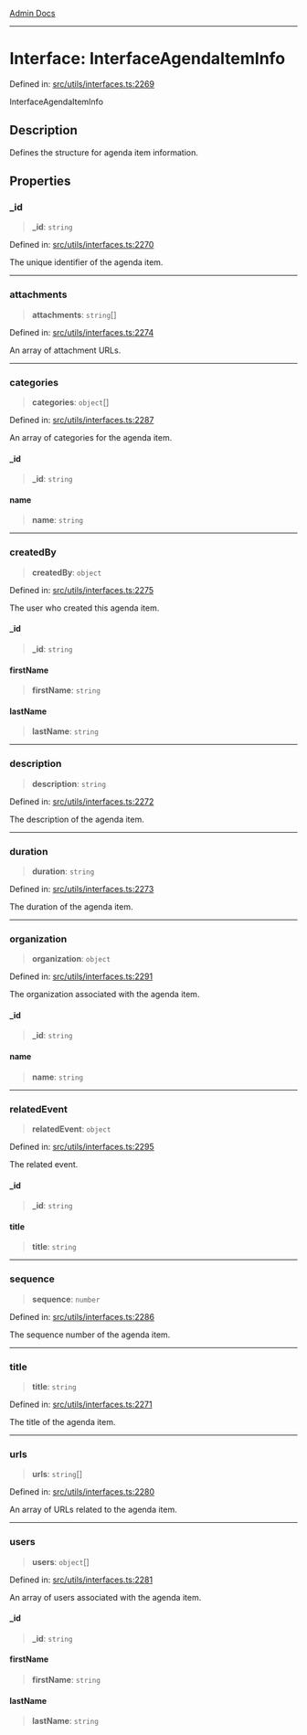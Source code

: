 [Admin Docs](/)

***

# Interface: InterfaceAgendaItemInfo

Defined in: [src/utils/interfaces.ts:2269](https://github.com/PalisadoesFoundation/talawa-admin/blob/main/src/utils/interfaces.ts#L2269)

InterfaceAgendaItemInfo

## Description

Defines the structure for agenda item information.

## Properties

### \_id

> **\_id**: `string`

Defined in: [src/utils/interfaces.ts:2270](https://github.com/PalisadoesFoundation/talawa-admin/blob/main/src/utils/interfaces.ts#L2270)

The unique identifier of the agenda item.

***

### attachments

> **attachments**: `string`[]

Defined in: [src/utils/interfaces.ts:2274](https://github.com/PalisadoesFoundation/talawa-admin/blob/main/src/utils/interfaces.ts#L2274)

An array of attachment URLs.

***

### categories

> **categories**: `object`[]

Defined in: [src/utils/interfaces.ts:2287](https://github.com/PalisadoesFoundation/talawa-admin/blob/main/src/utils/interfaces.ts#L2287)

An array of categories for the agenda item.

#### \_id

> **\_id**: `string`

#### name

> **name**: `string`

***

### createdBy

> **createdBy**: `object`

Defined in: [src/utils/interfaces.ts:2275](https://github.com/PalisadoesFoundation/talawa-admin/blob/main/src/utils/interfaces.ts#L2275)

The user who created this agenda item.

#### \_id

> **\_id**: `string`

#### firstName

> **firstName**: `string`

#### lastName

> **lastName**: `string`

***

### description

> **description**: `string`

Defined in: [src/utils/interfaces.ts:2272](https://github.com/PalisadoesFoundation/talawa-admin/blob/main/src/utils/interfaces.ts#L2272)

The description of the agenda item.

***

### duration

> **duration**: `string`

Defined in: [src/utils/interfaces.ts:2273](https://github.com/PalisadoesFoundation/talawa-admin/blob/main/src/utils/interfaces.ts#L2273)

The duration of the agenda item.

***

### organization

> **organization**: `object`

Defined in: [src/utils/interfaces.ts:2291](https://github.com/PalisadoesFoundation/talawa-admin/blob/main/src/utils/interfaces.ts#L2291)

The organization associated with the agenda item.

#### \_id

> **\_id**: `string`

#### name

> **name**: `string`

***

### relatedEvent

> **relatedEvent**: `object`

Defined in: [src/utils/interfaces.ts:2295](https://github.com/PalisadoesFoundation/talawa-admin/blob/main/src/utils/interfaces.ts#L2295)

The related event.

#### \_id

> **\_id**: `string`

#### title

> **title**: `string`

***

### sequence

> **sequence**: `number`

Defined in: [src/utils/interfaces.ts:2286](https://github.com/PalisadoesFoundation/talawa-admin/blob/main/src/utils/interfaces.ts#L2286)

The sequence number of the agenda item.

***

### title

> **title**: `string`

Defined in: [src/utils/interfaces.ts:2271](https://github.com/PalisadoesFoundation/talawa-admin/blob/main/src/utils/interfaces.ts#L2271)

The title of the agenda item.

***

### urls

> **urls**: `string`[]

Defined in: [src/utils/interfaces.ts:2280](https://github.com/PalisadoesFoundation/talawa-admin/blob/main/src/utils/interfaces.ts#L2280)

An array of URLs related to the agenda item.

***

### users

> **users**: `object`[]

Defined in: [src/utils/interfaces.ts:2281](https://github.com/PalisadoesFoundation/talawa-admin/blob/main/src/utils/interfaces.ts#L2281)

An array of users associated with the agenda item.

#### \_id

> **\_id**: `string`

#### firstName

> **firstName**: `string`

#### lastName

> **lastName**: `string`
